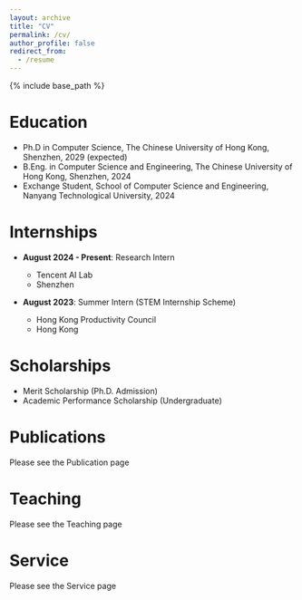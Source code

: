 ```yaml
---
layout: archive
title: "CV"
permalink: /cv/
author_profile: false
redirect_from:
  - /resume
---
```


{% include base_path %}

Education
======
* Ph.D in Computer Science, The Chinese University of Hong Kong, Shenzhen, 2029 (expected)
* B.Eng. in Computer Science and Engineering, The Chinese University of Hong Kong, Shenzhen, 2024
* Exchange Student, School of Computer Science and Engineering, Nanyang Technological University, 2024

Internships
======
* **August 2024 - Present**: Research Intern
  * Tencent AI Lab
  * Shenzhen

* **August 2023**: Summer Intern (STEM Internship Scheme) 
  * Hong Kong Productivity Council
  * Hong Kong


Scholarships
======
* Merit Scholarship (Ph.D. Admission)
* Academic Performance Scholarship (Undergraduate)


Publications
======
Please see the Publication page

Teaching
======
Please see the Teaching page


Service
======
Please see the Service page
